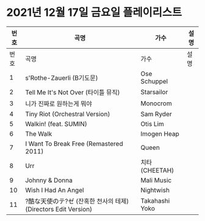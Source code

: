 # 2021년 12월 17일 금요일 플레이리스트

| 번호 | 곡명 | 가수 | 설명 |
|------|------|------|------|
| 번호 | 곡명 | 가수 | 설명 |
| 1 | s'Rothe-Zauerli (B기도문) | Ose Schuppel |  |
| 2 | Tell Me It's Not Over (타이틀 뮤직) | Starsailor |  |
| 3 | 니가 진짜로 원하는게 뭐야 | Monocrom |  |
| 4 | Tiny Riot (Orchestral Version) | Sam Ryder |  |
| 5 | Walkin! (feat. SUMIN) | Otis Lim |  |
| 6 | The Walk | Imogen Heap |  |
| 7 | I Want To Break Free (Remastered 2011) | Queen |  |
| 8 | Urr | 치타 (CHEETAH) |  |
| 9 | Johnny & Donna | Mali Music |  |
| 10 | Wish I Had An Angel | Nightwish |  |
| 11 | ?酷な天使のテ?ゼ (잔혹한 천사의 테제) (Directors Edit Version) | Takahashi Yoko |  |

